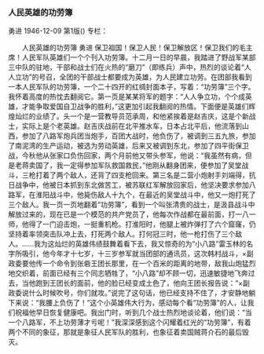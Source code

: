 ### 人民英雄的功劳簿
勇进
1946-12-09
第1版()
专栏：

　　人民英雄的功劳簿
    勇进
    保卫祖国！保卫人民！保卫解放区！保卫我们的毛主席！人民军队英雄们一个个刊入功劳簿。十二月一日的早晨，我踏进了野战军某部三中队的驻地，干部和战士们在火热的“磨刀”（即练兵）声中，热烈的谈论着“人人立功”的号召，全团的干部战士都要成为英雄，为人民建立功劳。在团部我看到一本人民军队的功劳簿，一个二十四开的红绸封面本子，写着：“功劳簿”三个字。我怀着高度的热忱去翻阅它。第一页是某某将军的题字：“人人争立功，个个成英雄，才能争取爱国自卫战争的胜利，”这更加引起我翻阅的热情。下面便是英雄们辉煌灿烂的业绩了。头一个是一营教导员范承周，和他紧挨着是赵吉庆，这是个新战士，实际上是个老英雄。赵吉庆战前在北平推水车，日本占北平后，他流落到山西，参加了八路军炮兵团当炮手，百团大战时，他负伤了，被调到三五九旅，参加了南泥湾的生产运动，被选为劳动英雄，后来又被调到东北，参加了四平街保卫战，今秋他从张家口负伤回家，两个月前他又带头参军，他说：“我虽然有病，但是老蒋卖国了，我一定得参加军队救国救民，”他刚从翻身团来，便参加了吴堂战斗，三枪打着了两个敌人，还背了四支枪回来。第三名是二营小炮射手刘端得，抗日战争中，他被日本抓到东北做苦工，被苏联红军解放回家后，他坚决要求参加八路军，在淮阳战斗中，他毙伤敌人十九个，在最近的吴堂战斗中，他又一炮打死了三个敌人。我一页一页地翻着“功劳簿”，看到一个叫张清贵的战士，是汲县战斗中解放过来的，现在已是一个模范的共产党员了，他每次作战都在最前面，打一八一师，他得了一门迫击炮，一挺重机枪。打淮阳时，他腿上被炸弹打了六个窟窿，仍坚持着率领突击队冲上去，打死两个敌人。打何冠三时，他一枪打伤了三个敌人。……我为这灿烂的英雄伟绩鼓舞着看下去，我又惊奇的为“小八路”雷玉林的名字所吸引，他今年才十七岁，十三岁参军就当团部的通讯员，这次韩村战斗，×副政委要他传一个命令到张砦王团长那里，在一个百米的距离的地带，敌我山炮猛烈地交织着，前面已经有三个同志牺牲了，“小八路”却不顾一切，迅速敏捷地飞奔过去，当他跑到王团长的面前，他的脸已经变成土色了，他向王团长报告说：“×副政委说什么时候吹号，你们就攻。”说完了这句话，他已经支持不住了，才安静地躺下来说：“我腰上负伤了！”这个小英雄伟大行为，感动每个看“功劳簿”的人，让我们祝福他早日恢复健康吧。我出门时，听到几个战士热烈地谈论着，他们说：“当一个八路军，不上功劳薄才亏呢！”我深深感到这个闪耀着红光的“功劳簿”，有着两个不同的象征，那就是象征人民军队的胜利，也象征着卖国贼蒋介石的最后毁灭。
